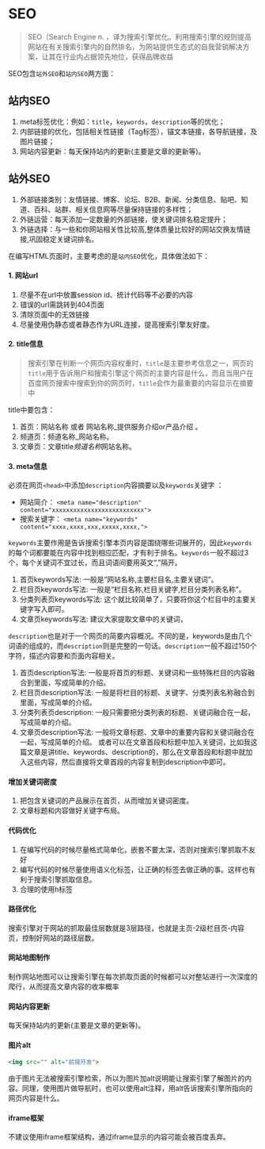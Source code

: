 # SEO

> SEO（Search Engine n. ，译为搜索引擎优化。利用搜索引擎的规则提高网站在有关搜索引擎内的自然排名，为网站提供生态式的自我营销解决方案，让其在行业内占据领先地位，获得品牌收益

SEO包含`站外SEO`和`站内SEO`两方面：

## 站内SEO

1. meta标签优化：例如：`title`，`keywords`，`description`等的优化；
2. 内部链接的优化，包括相关性链接（Tag标签），锚文本链接，各导航链接，及图片链接；
3. 网站内容更新：每天保持站内的更新(主要是文章的更新等)。

## 站外SEO

1. 外部链接类别：友情链接、博客、论坛、B2B、新闻、分类信息、贴吧、知道、百科、站群、相关信息网等尽量保持链接的多样性；
2. 外链运营：每天添加一定数量的外部链接，使关键词排名稳定提升；
3. 外链选择：与一些和你网站相关性比较高,整体质量比较好的网站交换友情链接,巩固稳定关键词排名。

在编写HTML页面时，主要考虑的是`站内SEO`优化，具体做法如下：

#### 1. 网站url

1. 尽量不在url中放置session id、统计代码等不必要的内容
2. 错误的url需跳转到404页面
3. 清除页面中的无效链接
4. 尽量使用伪静态或者静态作为URL连接，提高搜索引擎友好度。

#### 2. title信息

> 搜索引擎在判断一个网页内容权重时，`title`是主要参考信息之一，网页的`title`用于告诉用户和搜索引擎这个网页的主要内容是什么，而且当用户在百度网页搜索中搜索到你的网页时，`title`会作为最重要的内容显示在摘要中

title中要包含：

1. 首页：网站名称 或者 网站名称_提供服务介绍or产品介绍 。
2. 频道页：频道名称_网站名称。
3. 文章页：文章title*频道名称*网站名称。

#### 3. meta信息

必须在网页`<head>`中添加`description`内容摘要以及`keywords`关键字 ：

- 网站简介： `<meta name="description" content="xxxxxxxxxxxxxxxxxxxxxxxxxx">`
- 搜索关键字： `<meta name="keywords" content="xxxx,xxxx,xxx,xxxxx,xxxx,">`

`keywords`主要作用是告诉搜索引擎本页内容是围绕哪些词展开的，因此`keywords`的每个词都要能在内容中找到相应匹配，才有利于排名。`keywords`一般不超过3个，每个关键词不宜过长，而且词语间要用英文“,”隔开。

1. 首页keywords写法: 一般是“网站名称,主要栏目名,主要关键词”。
2. 栏目页keywords写法: 一般是“栏目名称,栏目关键字,栏目分类列表名称”。
3. 分类列表页keywords写法: 这个就比较简单了，只要将你这个栏目中的主要关键字写入即可。
4. 文章页keywords写法: 建议大家提取文章中的关键词，

`description`也是对于一个网页的简要内容概况。不同的是，keywords是由几个词语的组成的，而`description`则是完整的一句话。`description`一般不超过150个字符，描述内容要和页面内容相关。

1. 首页description写法: 一般是将首页的标题、关键词和一些特殊栏目的内容融合到里面，写成简单的介绍。
2. 栏目页description写法: 一般是将栏目的标题、关键字、分类列表名称融合到里面，写成简单的介绍。
3. 分类列表页description: 一般只需要把分类列表的标题、关键词融合在一起，写成简单的介绍。
4. 文章页description写法: 一般将文章标题、文章中的重要内容和关键词融合在一起，写成简单的介绍。 或者可以在文章首段和标题中加入关键词，比如我这篇文章是讲title、keywords、description的，那么在文章首段和标题中就加入这些内容，然后直接将文章首段的内容复制到description中即可。

#### 增加关键词密度

1. 把包含关键词的产品展示在首页，从而增加关键词密度。
2. 文章标题和内容做好关键字布局。

#### 代码优化

1. 在编写代码的时候尽量格式简单化，嵌套不要太深，否则对搜索引擎抓取不友好
2. 编写代码的时候尽量使用语义化标签，让正确的标签去做正确的事。这样也有利于搜索引擎抓取信息。
3. 合理的使用h标签

#### 路径优化

搜索引擎对于网站的抓取最佳层数就是3层路径，也就是主页-2级栏目页-内容页，控制好网站的路径层数。

#### 网站地图制作

制作网站地图可以让搜索引擎在每次抓取页面的时候都可以对整站进行一次深度的爬行，从而提高文章内容的收率概率

#### 网站内容更新

每天保持站内的更新(主要是文章的更新等)。

#### 图片alt

```html
<img src="" alt="前端开发">
```

由于图片无法被搜索引擎检索，所以为图片加alt说明能让搜索引擎了解图片的内容。同理，使用图片做导航时，也可以使用alt注释，用alt告诉搜索引擎所指向的网页内容是什么。

#### iframe框架

不建议使用iframe框架结构，通过iframe显示的内容可能会被百度丢弃。
